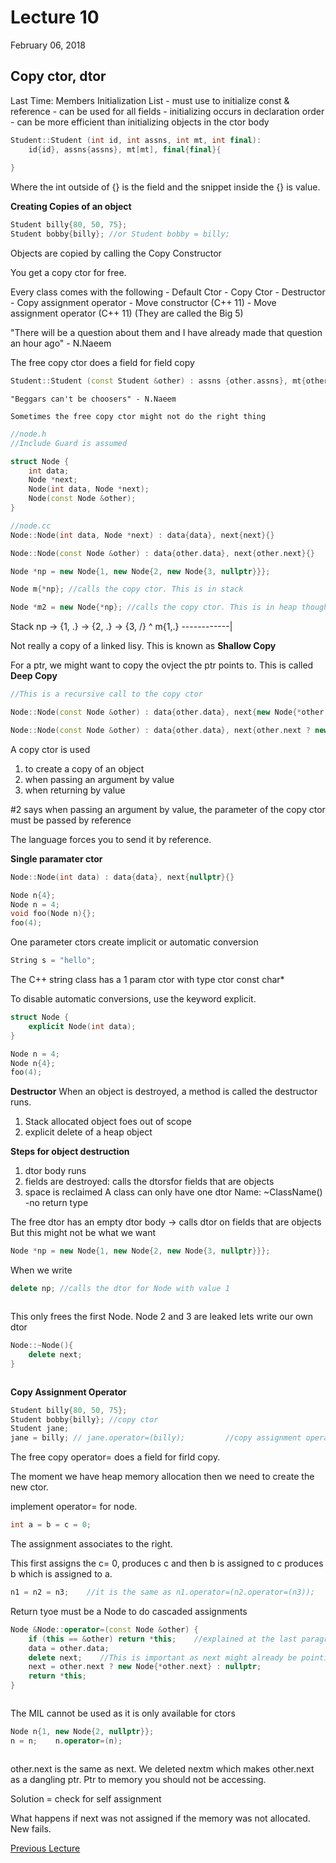 # Lecture 10

February 06, 2018

## Copy ctor, dtor

Last Time: 
Members Initialization List 
    - must use to initialize const & reference
    - can be used for all fields
    - initializing occurs in declaration order
    - can be more efficient than initializing objects in the ctor body
    
```cpp
Student::Student (int id, int assns, int mt, int final):
    id{id}, assns{assns}, mt[mt], final{final}{
    
}
```
Where the int outside of {} is the field and the snippet inside the {} is value.

**Creating Copies of an object**
```cpp
Student billy{80, 50, 75};
Student bobby{billy}; //or Student bobby = billy;
```
Objects are copied by calling the Copy Constructor

You get a copy ctor for free.

Every class comes with the following
    - Default Ctor
    - Copy Ctor
    - Destructor
    - Copy assignment operator
    - Move constructor (C++ 11)
    - Move assignment operator (C++ 11)
(They are called the Big 5)

"There will be a question about them and I have already made that question an hour ago" - N.Naeem

The free copy ctor does a field for field copy
```cpp
Student::Student (const Student &other) : assns {other.assns}, mt{other.mt}, final{other.final} {}
```
    
    "Beggars can't be choosers" - N.Naeem
    
    Sometimes the free copy ctor might not do the right thing
    
```cpp
//node.h
//Include Guard is assumed

struct Node {
    int data;
    Node *next;
    Node(int data, Node *next);
    Node(const Node &other);
}

//node.cc
Node::Node(int data, Node *next) : data{data}, next{next}{}

Node::Node(const Node &other) : data{other.data}, next{other.next}{}

Node *np = new Node{1, new Node{2, new Node{3, nullptr}}};

Node m{*np}; //calls the copy ctor. This is in stack

Node *m2 = new Node{*np}; //calls the copy ctor. This is in heap though
```

Stack
np -> {1, .} -> {2, .} -> {3, /}
                           ^
m{1,.} ------------|

Not really a copy of a linked lisy. This is known as **Shallow Copy**

For a ptr, we might want to copy the ovject the ptr points to. This is called **Deep Copy**

```cpp
//This is a recursive call to the copy ctor

Node::Node(const Node &other) : data{other.data}, next{new Node{*other.next}}; //*other.next could be null

Node::Node(const Node &other) : data{other.data}, next{other.next ? new Node{other->next} : nullptr} {}
```

A copy ctor is used 
1. to create a copy of an object
2. when passing an argument by value    
3. when returning by value
    
#2 says when passing an argument by value, the parameter of the copy ctor must be passed by reference

The language forces you to send it by reference.

**Single paramater ctor**
```cpp
Node::Node(int data) : data{data}, next{nullptr}{}

Node n{4};
Node n = 4;
void foo(Node n){};
foo(4);
```

One parameter ctors create implicit or automatic conversion

```cpp
String s = "hello";
```

The C++ string class has a 1 param ctor with type ctor const char*

To disable automatic conversions, use the keyword explicit.

```cpp
struct Node {
    explicit Node(int data);
}

Node n = 4;
Node n{4};
foo(4);
```

**Destructor**
When an object is destroyed, a method is called the destructor runs.
1. Stack allocated object foes out of scope
1. explicit delete of a heap object

**Steps for object destruction**
1. dtor body runs
1. fields are destroyed: calls the dtorsfor fields that are objects
1. space is reclaimed
A class can only have one dtor
Name: ~ClassName()
    -no return type

The free dtor has an empty dtor body
    -> calls dtor on fields that are objects 
But this might not be what we want
```cpp
Node *np = new Node{1, new Node{2, new Node{3, nullptr}}};
```
When we write 
```cpp
delete np; //calls the dtor for Node with value 1
```
```none

```
This only frees the first Node. Node 2 and 3 are leaked lets write our own dtor 
```cpp
Node::~Node(){
    delete next;
}
```
```none

```
**Copy Assignment Operator**
```cpp
Student billy{80, 50, 75};
Student bobby{billy}; //copy ctor
Student jane;
jane = billy; // jane.operator=(billy);         //copy assignment operator
```

The free copy operator= does a field for firld copy.

The moment we have heap memory allocation then we need to create the new ctor.

implement operator= for node.
```cpp
int a = b = c = 0;
```

The assignment associates to the right.

This first assigns the c= 0, produces c and then b is assigned to c produces b which is assigned to a.

```cpp
n1 = n2 = n3;    //it is the same as n1.operator=(n2.operator=(n3));
```

Return tyoe must be a Node to do cascaded assignments

```cpp
Node &Node::operator=(const Node &other) {
    if (this == &other) return *this;    //explained at the last paragraph.
    data = other.data;
    delete next;    //This is important as next might already be pointing to heap memory
    next = other.next ? new Node{*other.next} : nullptr;
    return *this;
}
```
```none

```
The MIL cannot be used as it is only available for ctors

```cpp
Node n{1, new Node{2, nullptr}};
n = n;    n.operator=(n);
```
```none

```
other.next is the same as next. We deleted nextm which makes other.next as a dangling ptr. Ptr to memory  you should not be accessing.

Solution = check for self assignment

What happens if next was not assigned if the memory was not allocated. New fails.

[Previous Lecture](https://github.com/Vishesh-Gupta/Course-Notes-UW/blob/master/Computer%20Science/CS%20246/Lecture%209.md)
